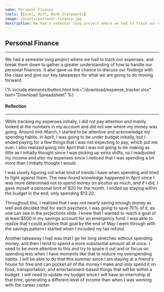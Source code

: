 ```yaml
---
name: Personal Finance
tools: [Excel, Mint, Bank Statements]
image: /assets/personal-finance.jpg
description: We had a semester long project where we had to track our expenses. and break them down to gather a greater understanding of how to handle our personal finances. It also gave us the chance to discuss our findings with the class and give our key takeaways for what we are going to do moving forward.
---
```


## Personal Finance

---

We had a semester long project where we had to track our expenses. and break them down to gather a greater understanding of how to handle our personal finances. It also gave us the chance to discuss our findings with the class and give our key takeaways for what we are going to do moving forward.

<p class="text-center">{% include elements/button.html link="/download/expense_tracker.xlsx" text="Download Spreadsheet" %} </p>

#### Reflection

---

While tracking my expenses initially, I did not pay attention and mainly looked at the numbers in my account and did not see where my money was going. Around mid-March, I started to be attentive and acknowledge my spending habits. In April, I was going to be under budget initially, but I ended paying for a few things that I was not expecting to pay, which put me over. I also realized going into April that I was not going to be making as little as I initially thought since I was picking up extra shifts, so I readjusted my income and also my expenses since I noticed that I was spending a lot more than I initially thought I would.

I was slowly figuring out what kind of trends I have when spending and tried to fight against them. The new-found knowledge happened in April since I was more determined not to spend money on alcohol as much, and if I did, I gave myself a personal limit of $20 for the month. I ended up staying within the budget in the end, only spending $13.20.

Throughout this, I realized that I was not nearly saving enough money as well and decided that for each paycheck, I was going to save 70% of it, as one can see in the projections slide. I knew that I wanted to reach a goal of at least $500 in my savings account for an emergency fund. I was able to realize that I could achieve that goal by the end of May I went through with the savings pattern I started when I included my tax refund.

Another takeaway I had was that I go for long stretches without spending money, and then I tend to spend a more substantial amount all at once. I need to be more attentive to this and try to space it out and or focus on spending less when I have moments like that to reduce my overspending habits. I will be able to do that this summer since I am staying at a friend's house for free and can pocket all of the money I make and only spend it on food, transportation, and entertainment-based things that will be within a budget. I will need to update my budget since I will have an internship at that time, generating a different level of income than when I was working with the career center.
